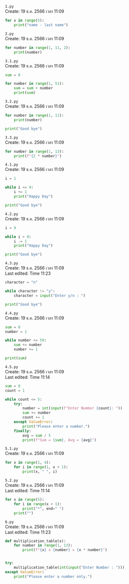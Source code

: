 `1.py`<br>
Create: 19 ธ.ค. 2566 เวลา 11:09<br>
```py
for x in range(5):
    print("name - last name")

```
`2.py`<br>
Create: 19 ธ.ค. 2566 เวลา 11:09<br>
```py
for number in range(1, 11, 2):
    print(number)

```
`3.1.py`<br>
Create: 19 ธ.ค. 2566 เวลา 11:09<br>
```py
sum = 0

for number in range(1, 51):
    sum = sum + number
    print(sum)

```
`3.2.py`<br>
Create: 19 ธ.ค. 2566 เวลา 11:09<br>
```py
for number in range(1, 11):
    print(number)

print("Good bye")

```
`3.3.py`<br>
Create: 19 ธ.ค. 2566 เวลา 11:09<br>
```py
for number in range(1, 13):
    print(f"{2 * number}")

```
`4.1.py`<br>
Create: 19 ธ.ค. 2566 เวลา 11:09<br>
```py
i = 1

while i <= 9:
    i += 1
    print("Happy Day")

print("Good bye")

```
`4.2.py`<br>
Create: 19 ธ.ค. 2566 เวลา 11:09<br>
```py
i = 9

while i > 0:
    i -= 1
    print("Happy Day")

print("Good bye")

```
`4.3.py`<br>
Create: 19 ธ.ค. 2566 เวลา 11:09<br>
Last edited: Time 11:23<br>

```py
character = "n"

while character != "y":
    character = input("Enter y/n : ")

print("Good bye")

```
`4.4.py`<br>
Create: 19 ธ.ค. 2566 เวลา 11:09<br>
```py
sum = 0
number = 1

while number <= 50:
    sum += number
    number += 1

print(sum)

```
`4.5.py`<br>
Create: 19 ธ.ค. 2566 เวลา 11:09<br>
Last edited: Time 11:14<br>

```py
sum = 0
count = 1

while count <= 5:
    try:
        number = int(input(f"Enter Number {count}: "))
        sum += number
        count += 1
    except ValueError:
        print("Please enter a number.")
    finally:
        avg = sum / 5
        print(f"Sum = {sum}, Avg = {avg}")

```
`5.1.py`<br>
Create: 19 ธ.ค. 2566 เวลา 11:09<br>
```py
for x in range(1, 4):
    for i in range(1, x + 1):
        print(x, " ", i)

```
`5.2.py`<br>
Create: 19 ธ.ค. 2566 เวลา 11:09<br>
Last edited: Time 11:14<br>

```py
for x in range(5):
    for i in range(x + 1):
        print("*", end=" ")
    print("")

```
`6.py`<br>
Create: 19 ธ.ค. 2566 เวลา 11:09<br>
Last edited: Time 11:23<br>

```py
def multiplication_table(x):
    for number in range(1, 13):
        print(f"{x} x {number} = {x * number}")


try:
    multiplication_table(int(input("Enter Number : ")))
except ValueError:
    print("Please enter a number only.")

```
